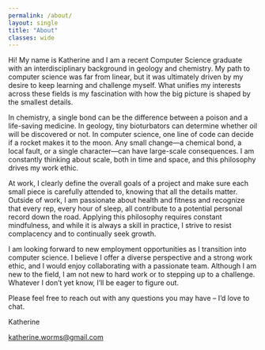 ```yaml
---
permalink: /about/
layout: single
title: "About"
classes: wide
---
```


Hi! My name is Katherine and I am a recent Computer Science graduate with an interdisciplinary background in geology and chemistry. My path to computer science was far from linear, but it was ultimately driven by my desire to keep learning and challenge myself. What unifies my interests across these fields is my fascination with how the big picture is shaped by the smallest details.

In chemistry, a single bond can be the difference between a poison and a life-saving medicine. In geology, tiny bioturbators can determine whether oil will be discovered or not. In computer science, one line of code can decide if a rocket makes it to the moon. Any small change—a chemical bond, a local fault, or a single character—can have large-scale consequences. I am constantly thinking about scale, both in time and space, and this philosophy drives my work ethic.

At work, I clearly define the overall goals of a project and make sure each small piece is carefully attended to, knowing that all the details matter. Outside of work, I am passionate about health and fitness and recognize that every rep, every hour of sleep, all contribute to a potential personal record down the road. Applying this philosophy requires constant mindfulness, and while it is always a skill in practice, I strive to resist complacency and to continually seek growth.

I am looking forward to new employment opportunities as I transition into computer science. I believe I offer a diverse perspective and a strong work ethic, and I would enjoy collaborating with a passionate team. Although I am new to the field, I am not new to hard work or to stepping up to a challenge. Whatever I don’t yet know, I’ll be eager to figure out.

Please feel free to reach out with any questions you may have – I’d love to chat. 

Katherine 

katherine.worms@gmail.com
